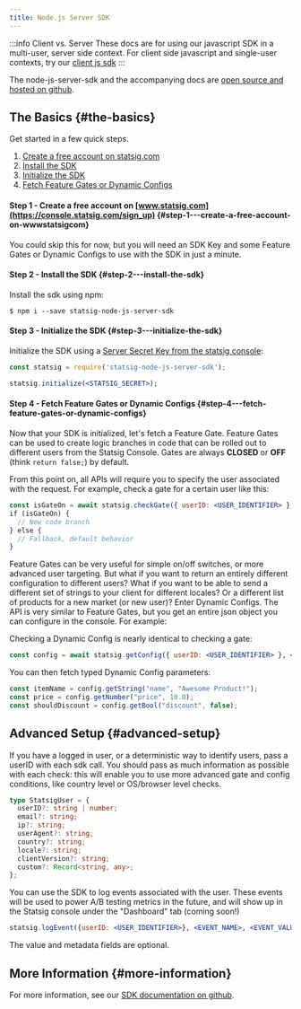 ```yaml
---
title: Node.js Server SDK
---
```


:::info Client vs. Server
These docs are for using our javascript SDK in a multi-user, server side context. For client side javascript and single-user contexts, try our [client js sdk](client/jsClientSDK)
:::

The node-js-server-sdk and the accompanying docs are [open source and hosted on github](https://github.com/statsig-io/node-js-server-sdk/tree/main/docs).

## The Basics {#the-basics}

Get started in a few quick steps.

1. [Create a free account on statsig.com](#step1)
2. [Install the SDK](#step2)
3. [Initialize the SDK](#step3)
4. [Fetch Feature Gates or Dynamic Configs](#step4)

<a name="step1"></a>

#### Step 1 - Create a free account on [www.statsig.com](https://console.statsig.com/sign_up) {#step-1---create-a-free-account-on-wwwstatsigcom}

You could skip this for now, but you will need an SDK Key and some Feature Gates or Dynamic Configs to use with the SDK in just a minute.

<a name="step2"></a>

#### Step 2 - Install the SDK {#step-2---install-the-sdk}

Install the sdk using npm:

```shell
$ npm i --save statsig-node-js-server-sdk
```

<a name="step3"></a>

#### Step 3 - Initialize the SDK {#step-3---initialize-the-sdk}

Initialize the SDK using a [Server Secret Key from the statsig console](https://console.statsig.com/api_keys):

```jsx
const statsig = require('statsig-node-js-server-sdk');

statsig.initialize(<STATSIG_SECRET>);
```

<a name="step4"></a>

#### Step 4 - Fetch Feature Gates or Dynamic Configs {#step-4---fetch-feature-gates-or-dynamic-configs}

Now that your SDK is initialized, let's fetch a Feature Gate. Feature Gates can be used to create logic branches in code that can be rolled out to different users from the Statsig Console. Gates are always **CLOSED** or **OFF** (think `return false;`) by default.

From this point on, all APIs will require you to specify the user associated with the request. For example, check a gate for a certain user like this:

```jsx
const isGateOn = await statsig.checkGate({ userID: <USER_IDENTIFIER> }, <GATE_NAME>, );
if (isGateOn) {
  // New code branch
} else {
  // Fallback, default behavior
}
```

Feature Gates can be very useful for simple on/off switches, or more advanced user targeting. But what if you want to return an entirely different configuration to different users? What if you want to be able to send a different set of strings to your client for different locales? Or a different list of products for a new market (or new user)? Enter Dynamic Configs. The API is very similar to Feature Gates, but you get an entire json object you can configure in the console. For example:

Checking a Dynamic Config is nearly identical to checking a gate:

```jsx
const config = await statsig.getConfig({ userID: <USER_IDENTIFIER> }, <CONFIG_NAME>);
```

You can then fetch typed Dynamic Config parameters:

```jsx
const itemName = config.getString("name", "Awesome Product!");
const price = config.getNumber("price", 10.0);
const shouldDiscount = config.getBool("discount", false);
```

## Advanced Setup {#advanced-setup}

If you have a logged in user, or a deterministic way to identify users, pass a userID with each sdk call. You should pass as much information as possible with each check: this will enable you to use more advanced gate and config conditions, like country level or OS/browser level checks.

```ts
type StatsigUser = {
  userID?: string | number;
  email?: string;
  ip?: string;
  userAgent?: string;
  country?: string;
  locale?: string;
  clientVersion?: string;
  custom?: Record<string, any>;
};
```

You can use the SDK to log events associated with the user. These events will be used to power A/B testing metrics in the future, and will show up in the Statsig console under the "Dashboard" tab (coming soon!)

```jsx
statsig.logEvent({userID: <USER_IDENTIFIER>}, <EVENT_NAME>, <EVENT_VALUE>, <EVENT_METADATA>);
```

The value and metadata fields are optional.

## More Information {#more-information}

For more information, see our [SDK documentation on github](https://github.com/statsig-io/node-js-server-sdk/tree/main/docs).
